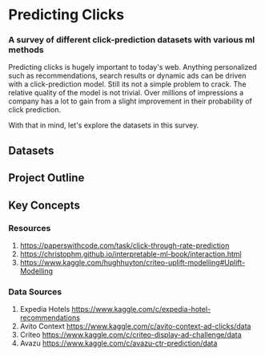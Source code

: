 # Predicting Clicks
### A survey of different click-prediction datasets with various ml methods

Predicting clicks is hugely important to today's web. Anything personalized such as recommendations, search results or dynamic ads can be driven with a click-prediction model. Still its not a simple problem to crack. The relative quality of the model is not trivial. Over millions of impressions a company has a lot to gain from a slight improvement in their probability of click prediction. 

With that in mind, let's explore the datasets in this survey. 

## Datasets

## Project Outline

## Key Concepts


### Resources

1. https://paperswithcode.com/task/click-through-rate-prediction
2. https://christophm.github.io/interpretable-ml-book/interaction.html
3. https://www.kaggle.com/hughhuyton/criteo-uplift-modelling#Uplift-Modelling


### Data Sources

1. Expedia Hotels https://www.kaggle.com/c/expedia-hotel-recommendations
2. Avito Context https://www.kaggle.com/c/avito-context-ad-clicks/data
3. Criteo https://www.kaggle.com/c/criteo-display-ad-challenge/data
4. Avazu https://www.kaggle.com/c/avazu-ctr-prediction/data

